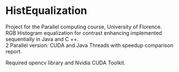 # HistEqualization

Project for the Parallel computing course, University of Florence.<br />
RGB Histogram equalization for contrast enhancing 
implemented sequentially in Java and C ++.<br />
2 Parallel version: CUDA and Java Threads with speedup comparison report.<br />

Required opencv library and Nvidia CUDA Toolkit.
